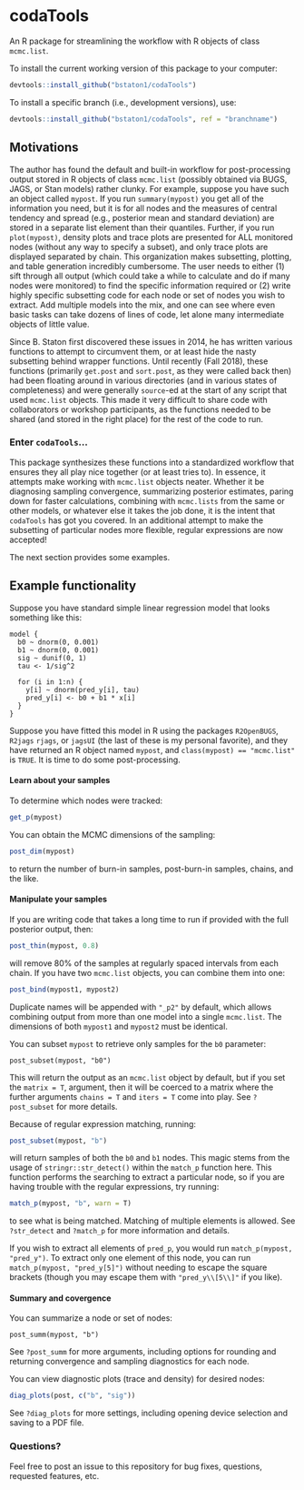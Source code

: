 # codaTools

An R package for streamlining the workflow with R objects of class `mcmc.list`. 

To install the current working version of this package to your computer:

```R
devtools::install_github("bstaton1/codaTools")
```

To install a specific branch (i.e., development versions), use:

```R
devtools::install_github("bstaton1/codaTools", ref = "branchname")
```

## Motivations

The author has found the default and built-in workflow for post-processing output stored in R objects of class `mcmc.list` (possibly obtained via BUGS, JAGS, or Stan models) rather clunky. For example, suppose you have such an object called `mypost`. If you run `summary(mypost)` you get all of the information you need, but it is for all nodes and the measures of central tendency and spread (e.g., posterior mean and standard deviation) are stored in a separate list element than their quantiles. Further, if you run `plot(mypost)`, density plots and trace plots are presented for ALL monitored nodes (without any way to specify a subset), and only trace plots are displayed separated by chain. This organization makes subsetting, plotting, and table generation incredibly cumbersome. The user needs to either (1) sift through all output (which could take a while to calculate and do if many nodes were monitored) to find the specific information required or (2) write highly specific subsetting code for each node or set of nodes you wish to extract. Add multiple models into the mix, and one can see where even basic tasks can take dozens of lines of code, let alone many intermediate objects of little value.

Since B. Staton first discovered these issues in 2014, he has written various functions to attempt to circumvent them, or at least hide the nasty subsetting behind wrapper functions. Until recently (Fall 2018), these functions (primarily `get.post` and `sort.post`, as they were called back then) had been floating around in various directories (and in various states of completeness) and were generally `source`-ed at the start of any script that used `mcmc.list` objects. This made it very difficult to share code with collaborators or workshop participants, as the functions needed to be shared (and stored in the right place) for the rest of the code to run.

### Enter `codaTools`...

This package synthesizes these functions into a standardized workflow that ensures they all play nice together (or at least tries to). In essence, it attempts make working with `mcmc.list` objects neater. Whether it be diagnosing sampling convergence, summarizing posterior estimates, paring down for faster calculations, combining with `mcmc.lists`  from the same or other models, or whatever else it takes the job done, it is the intent that `codaTools` has got you covered. In an additional attempt to make the subsetting of particular nodes more flexible, regular expressions are now accepted!

The next section provides some examples.

## Example functionality

Suppose you have standard simple linear regression model that looks something like this:

```
model {
  b0 ~ dnorm(0, 0.001)
  b1 ~ dnorm(0, 0.001)
  sig ~ dunif(0, 1)
  tau <- 1/sig^2
  
  for (i in 1:n) {
    y[i] ~ dnorm(pred_y[i], tau)
    pred_y[i] <- b0 + b1 * x[i]
  }
}
```

Suppose you have fitted this model in R using the packages `R2OpenBUGS`, `R2jags` `rjags`, or `jagsUI` (the last of these is my personal favorite), and they have returned an R object named `mypost`, and `class(mypost) == "mcmc.list"` is `TRUE`. It is time to do some post-processing.

#### Learn about your samples

To determine which nodes were tracked:

```R
get_p(mypost)
```

You can obtain the MCMC dimensions of the sampling:

```R
post_dim(mypost)
```

to return the number of burn-in samples, post-burn-in samples, chains, and the like.

#### Manipulate your samples

If you are writing code that takes a long time to run if provided with the full posterior output, then:

```R
post_thin(mypost, 0.8)
```

will remove 80% of the samples at regularly spaced intervals from each chain. If you have two `mcmc.list` objects, you can combine them into one:

```R
post_bind(mypost1, mypost2)
```

Duplicate names will be appended with `"_p2"` by default, which allows combining output from more than one model into a single `mcmc.list`. The dimensions of both `mypost1` and `mypost2` must be identical.

You can subset `mypost` to retrieve only samples for the `b0` parameter:

```
post_subset(mypost, "b0")
```

This will return the output as an `mcmc.list` object by default, but if you set the `matrix = T`, argument, then it will be coerced to a matrix where the further arguments `chains = T` and `iters = T` come into play. See `?post_subset` for more details. 

Because of regular expression matching, running:

```R
post_subset(mypost, "b")
```

will return samples of both the `b0` and `b1` nodes. This magic stems from the usage of `stringr::str_detect()` within the `match_p` function here. This function performs the searching to extract a particular node, so if you are having trouble with the regular expressions, try running:

```R
match_p(mypost, "b", warn = T)
```

to see what is being matched. Matching of multiple elements is allowed. See `?str_detect` and `?match_p` for more information and details.

If you wish to extract all elements of `pred_p`, you would run `match_p(mypost, "pred_y")`. To extract only one element of this node, you can run `match_p(mypost, "pred_y[5]")` without needing to escape the square brackets (though you may escape them with `"pred_y\\[5\\]"` if you like).

#### Summary and covergence

You can summarize a node or set of nodes:

```
post_summ(mypost, "b")
```

See `?post_summ` for more arguments, including options for rounding and returning convergence and sampling diagnostics for each node.

You can view diagnostic plots (trace and density) for desired nodes:

```R
diag_plots(post, c("b", "sig"))
```

See `?diag_plots` for more settings, including opening device selection and saving to a PDF file.

### Questions?

Feel free to post an issue to this repository for bug fixes, questions, requested features, etc.